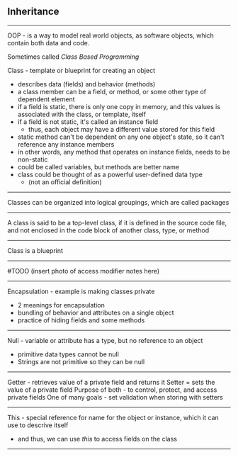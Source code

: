 ## Inheritance

---
OOP - is a way to model real world objects, as software objects, which contain both data and code.

Sometimes called *Class Based Programming*

Class - template or blueprint for creating an object
- describes data (fields) and behavior (methods)
- a class member can be a field, or method, or some other type of dependent element
- if a field is static, there is only one copy in memory, and this values is associated with the class, or template, itself
- if a field is not static, it's called an instance field
    - thus, each object may have a different value stored for this field
- static method can't be dependent on any one object's state, so it can't reference any instance members
- in other words, any method that operates on instance fields, needs to be non-static
- could be called variables, but methods are better name
- class could be thought of as a powerful user-defined data type
  - (not an official definition)

---
Classes can be organized into logical groupings, which are called packages
___
A class is said to be a top-level class, if it is defined in the source code file, and not enclosed in the code block of another class, type, or method

---
Class is a blueprint

---

#TODO (insert photo of access modifier notes here)

---

Encapsulation - example is making classes private
  - 2 meanings for encapsulation
  - bundling of behavior and attributes on a single object
  - practice of hiding fields and some methods 

---
Null - variable or attribute has a type, but no reference to an object
  - primitive data types cannot be null
  - Strings are not primitive so they can be null

---
Getter - retrieves value of a private field and returns it
Setter = sets the value of a private field
Purpose of both - to control, protect, and access private fields
One of many goals - set validation when storing with setters
___
This - special reference for name for the object or instance, which it can use to descrive itself
- and thus, we can use *this* to access fields on the class

---